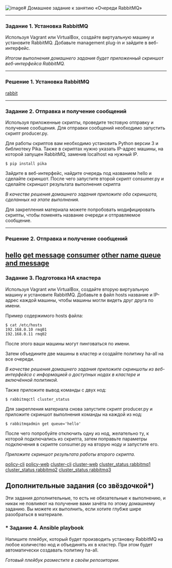 ![image](https://github.com/sash3939/RabbitMQ/assets/156709540/f60259c4-a52d-4d9f-be95-3fd0e5154ef4)# Домашнее задание к занятию  «Очереди RabbitMQ»

---

### Задание 1. Установка RabbitMQ

Используя Vagrant или VirtualBox, создайте виртуальную машину и установите RabbitMQ.
Добавьте management plug-in и зайдите в веб-интерфейс.

*Итогом выполнения домашнего задания будет приложенный скриншот веб-интерфейса RabbitMQ.*

---
### Решение 1. Установка RabbitMQ
[rabbit](https://github.com/sash3939/RabbitMQ/assets/156709540/b5a23b68-f34e-4b8f-a7a5-f642265f6328)

---
### Задание 2. Отправка и получение сообщений

Используя приложенные скрипты, проведите тестовую отправку и получение сообщения.
Для отправки сообщений необходимо запустить скрипт producer.py.

Для работы скриптов вам необходимо установить Python версии 3 и библиотеку Pika.
Также в скриптах нужно указать IP-адрес машины, на которой запущен RabbitMQ, заменив localhost на нужный IP.

```shell script
$ pip install pika
```

Зайдите в веб-интерфейс, найдите очередь под названием hello и сделайте скриншот.
После чего запустите второй скрипт consumer.py и сделайте скриншот результата выполнения скрипта

*В качестве решения домашнего задания приложите оба скриншота, сделанных на этапе выполнения.*

Для закрепления материала можете попробовать модифицировать скрипты, чтобы поменять название очереди и отправляемое сообщение.

---
### Решение 2. Отправка и получение сообщений
[hello](https://github.com/sash3939/RabbitMQ/assets/156709540/951f24c2-6939-4cdc-9cf3-1898c16ac239)
[get message](https://github.com/sash3939/RabbitMQ/assets/156709540/6d2d58c2-a994-4ae9-9bca-355eef97f1a7)
[consumer](https://github.com/sash3939/RabbitMQ/assets/156709540/9a98aaa3-17e8-4fc0-9fa7-eb5790f1dd1a)
[other name queue and message](https://github.com/sash3939/RabbitMQ/assets/156709540/ccddb28f-ca52-4521-8a90-93ae8fa75ce4)
---

### Задание 3. Подготовка HA кластера

Используя Vagrant или VirtualBox, создайте вторую виртуальную машину и установите RabbitMQ.
Добавьте в файл hosts название и IP-адрес каждой машины, чтобы машины могли видеть друг друга по имени.

Пример содержимого hosts файла:
```shell script
$ cat /etc/hosts
192.168.0.10 rmq01
192.168.0.11 rmq02
```
После этого ваши машины могут пинговаться по имени.

Затем объедините две машины в кластер и создайте политику ha-all на все очереди.

*В качестве решения домашнего задания приложите скриншоты из веб-интерфейса с информацией о доступных нодах в кластере и включённой политикой.*

Также приложите вывод команды с двух нод:

```shell script
$ rabbitmqctl cluster_status
```

Для закрепления материала снова запустите скрипт producer.py и приложите скриншот выполнения команды на каждой из нод:

```shell script
$ rabbitmqadmin get queue='hello'
```

После чего попробуйте отключить одну из нод, желательно ту, к которой подключались из скрипта, затем поправьте параметры подключения в скрипте consumer.py на вторую ноду и запустите его.

*Приложите скриншот результата работы второго скрипта.*

[policy-cli](https://github.com/sash3939/RabbitMQ/assets/156709540/13831118-ac0d-401f-a79d-e0db59eb8ee3)
[policy-web](https://github.com/sash3939/RabbitMQ/assets/156709540/e689e9b4-9582-425a-a915-20bc6a7a505d)
[cluster-cli](https://github.com/sash3939/RabbitMQ/assets/156709540/fc5c5dc2-4706-4e40-b4fb-8bcb4b540a21)
[cluster-web](https://github.com/sash3939/RabbitMQ/assets/156709540/7108f24c-3384-41d2-a09b-557f338ec2ae)
[cluster_status rabbitmq1](https://github.com/sash3939/RabbitMQ/assets/156709540/74785429-7805-40d8-93d3-905b098a3de6)
[cluster_status rabbitmq2](https://github.com/sash3939/RabbitMQ/assets/156709540/b6c9153c-16a9-4a30-ac7f-8b8a9af1cfe0)
[cluster_status rabbitmq3](https://github.com/sash3939/RabbitMQ/assets/156709540/4899bcb7-bfd8-48b5-b645-2bfb07510e6e)





## Дополнительные задания (со звёздочкой*)
Эти задания дополнительные, то есть не обязательные к выполнению, и никак не повлияют на получение вами зачёта по этому домашнему заданию. Вы можете их выполнить, если хотите глубже шире разобраться в материале.

### * Задание 4. Ansible playbook

Напишите плейбук, который будет производить установку RabbitMQ на любое количество нод и объединять их в кластер.
При этом будет автоматически создавать политику ha-all.

*Готовый плейбук разместите в своём репозитории.*

